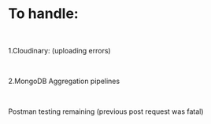<h1>To handle:</h1>
<br>
<p>1.Cloudinary: (<warn>uploading errors</warn>)</p>
<br>
<p>2.MongoDB Aggregation pipelines</p>
<br>
<p>Postman testing remaining (<warn>previous post request was fatal</warn>)</p>

